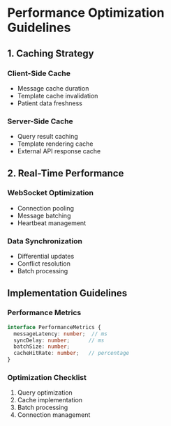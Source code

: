
# Performance Optimization Guidelines

## 1. Caching Strategy

### Client-Side Cache
- Message cache duration
- Template cache invalidation
- Patient data freshness

### Server-Side Cache
- Query result caching
- Template rendering cache
- External API response cache

## 2. Real-Time Performance

### WebSocket Optimization
- Connection pooling
- Message batching
- Heartbeat management

### Data Synchronization
- Differential updates
- Conflict resolution
- Batch processing

## Implementation Guidelines

### Performance Metrics
```typescript
interface PerformanceMetrics {
  messageLatency: number;  // ms
  syncDelay: number;      // ms
  batchSize: number;
  cacheHitRate: number;   // percentage
}
```

### Optimization Checklist
1. Query optimization
2. Cache implementation
3. Batch processing
4. Connection management
